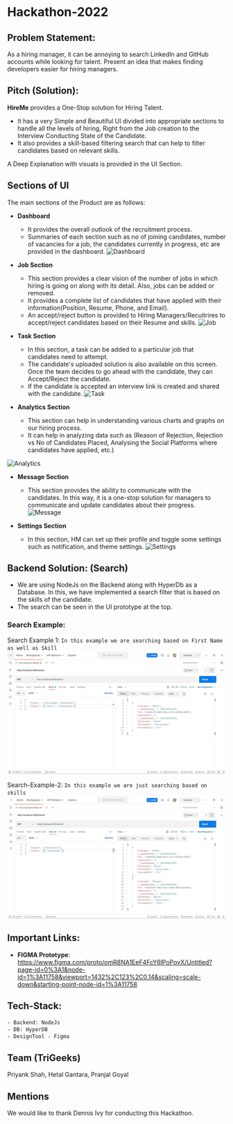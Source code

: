 # Hackathon-2022

## Problem Statement:
As a hiring manager, it can be annoying to search LinkedIn and GitHub accounts while looking for talent. Present an idea that makes finding developers easier for hiring managers.

## Pitch (Solution):
**HireMe** provides a One-Stop solution for Hiring Talent.
- It has a very Simple and Beautiful UI divided into appropriate sections to handle all the levels of hiring, Right from the Job creation to the Interview Conducting State of the Candidate.
- It also provides a skill-based filtering search that can help to filter candidates based on relevant skills.

A Deep Explanation with visuals is provided in the UI Section.

## Sections of UI
The main sections of the Product are as follows:

- **Dashboard**
    - It provides the overall outlook of the recruitment process.
    - Summaries of each section such as no of joining candidates, number of vacancies for a job, the candidates currently in progress, etc are provided in the dashboard.
![Dashboard](https://github.com/priyanks25coder/hackathon2022/blob/main/images/3_Dashboard.png?raw=true)
    
- **Job Section**
    - This section provides a clear vision of the number of jobs in which hiring is going on along with its detail. Also, jobs can be added or removed.
    - It provides a complete list of candidates that have applied with their information(Position, Resume, Phone, and Email).
    - An accept/reject button is provided to Hiring Managers/Recuitrires to accept/reject candidates based on their Resume and skills.
![Job](https://github.com/priyanks25coder/hackathon2022/blob/main/images/4_Jobs.png?raw=true)

- **Task Section**
    - In this section, a task can be added to a particular job that candidates need to attempt.
    - The candidate's uploaded solution is also available on this screen. Once the team decides to go ahead with the candidate, they can Accept/Reject the candidate. 
    - If the candidate is accepted an interview link is created and shared with the candidate.
![Task](https://github.com/priyanks25coder/hackathon2022/blob/main/images/5_Tasks.png?raw=true)

- **Analytics Section**
    - This section can help in understanding various charts and graphs on our hiring process.
    - It can help in analyzing data such as (Reason of Rejection, Rejection vs No of Candidates Placed, Analysing the Social Platforms where candidates have applied, etc.)

![Analytics](https://github.com/priyanks25coder/hackathon2022/blob/main/images/6_Analytics.png?raw=true)

- **Message Section**
    - This section provides the ability to communicate with the candidates. In this way, it is a one-stop solution for managers to communicate and update candidates about their progress.
![Message](https://github.com/priyanks25coder/hackathon2022/blob/main/images/7_Messages.png?raw=true)

- **Settings Section**
    - In this section, HM can set up their profile and toggle some settings such as notification, and theme settings.
![Settings](https://github.com/priyanks25coder/hackathon2022/blob/main/images/8_Settings.png?raw=true)

## Backend Solution: (Search)
- We are using NodeJs on the Backend along with HyperDb as a Database. In this, we have implemented a search filter that is based on the skills of the candidate.
- The search can be seen in the UI prototype at the top.

### Search Example:

Search Example 1: ```In this example we are searching based on First Name as well as Skill```
![Search-Example](https://github.com/priyanks25coder/hackathon2022/blob/main/images/SearchExample.jpg?raw=true)

Search-Example-2: ```In this example we are just searching based on skills```
![Search-Example-2](https://raw.githubusercontent.com/priyanks25coder/hackathon2022/main/images/SearchExample2.jpg?token=GHSAT0AAAAAABXPXPSGFGS2VPUJCUQK7Y7OYYLV6NQ)

## Important Links:

- **FIGMA Prototype**: https://www.figma.com/proto/omR8NA1EeF4FcY6lPoPovX/Untitled?page-id=0%3A1&node-id=1%3A11758&viewport=1432%2C123%2C0.14&scaling=scale-down&starting-point-node-id=1%3A11758

## Tech-Stack:
    - Backend: NodeJs
    - DB: HyperDB
    - DesignTool - Figma

## Team (TriGeeks)
Priyank Shah, Hetal Gantara, Pranjal Goyal

## Mentions
We would like to thank Dennis Ivy for conducting this Hackathon.
